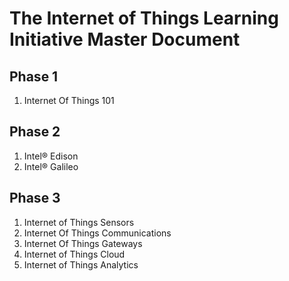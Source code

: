 The Internet of Things Learning Initiative Master Document
==

## Phase 1
1. Internet Of Things 101

## Phase 2
1. Intel® Edison
2. Intel® Galileo

## Phase 3
1. Internet of Things Sensors
2. Internet Of Things Communications
3. Internet Of Things Gateways
4. Internet of Things Cloud
5. Internet of Things Analytics
